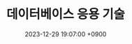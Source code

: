 ---
layout: post
title:  "데이터베이스 응용  기술"
date:   2023-12-29 19:07:00 +0900
categories: 이론&nbsp;-&nbsp;데이터베이스
---